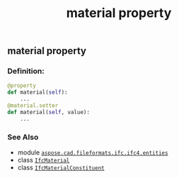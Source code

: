 ﻿---
title: material property
second_title: Aspose.CAD for Python via .NET API References
description: 
type: docs
weight: 90
url: /python-net/aspose.cad.fileformats.ifc.ifc4.entities/ifcmaterialconstituent/material/
is_root: false
---

## material property

### Definition:
```python
@property
def material(self):
    ...
@material.setter
def material(self, value):
    ...
```

### See Also
* module [`aspose.cad.fileformats.ifc.ifc4.entities`](../../)
* class [`IfcMaterial`](/cad/python-net/aspose.cad.fileformats.ifc.ifc4.entities/ifcmaterial)
* class [`IfcMaterialConstituent`](/cad/python-net/aspose.cad.fileformats.ifc.ifc4.entities/ifcmaterialconstituent)
